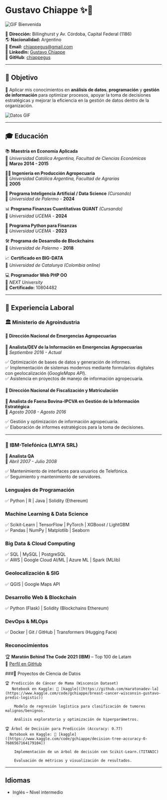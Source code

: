 # Gustavo Chiappe ✨🚀  

![GIF Bienvenida](https://media.giphy.com/media/xT0xeJpnrWC4XWblEk/giphy.gif)  

📍 **Dirección:** Billinghurst y Av. Córdoba, Capital Federal (1186)  
🌎 **Nacionalidad:** Argentino  
📧 **Email:** chiappegus@gmail.com  
🔗 **LinkedIn:** [Gustavo Chiappe](https://www.linkedin.com/in/gustavo-c-9a53059/)  
🐙 **GitHub**: [chiappegus](https://chiappegus.github.io/CV-Gustavo-Chiappe/)  

---

## 🎯 **Objetivo**  

🚀 Aplicar mis conocimientos en **análisis de datos**, **programación** y **gestión de información** para optimizar procesos, apoyar la toma de decisiones estratégicas y mejorar la eficiencia en la gestión de datos dentro de la organización.  

![Datos GIF](https://media.giphy.com/media/3o7TKP9ln2Dr6ze6p2/giphy.gif)  

---

## 🎓 **Educación**  

📚 **Maestría en Economía Aplicada**  
📍 *Universidad Católica Argentina, Facultad de Ciencias Económicas*  
📅 **Marzo 2014 - 2015**  

🧑‍🎓 **Ingeniería en Producción Agropecuaria**  
📍 *Universidad Católica Argentina, Facultad de Agrarias*  
📅 **2005**  

🤖 **Programa Inteligencia Artificial / Data Science** *(Cursando)*  
📍 *Universidad de Palermo* - **2024**  

📊 **Programa Finanzas Cuantitativas QUANT** *(Cursando)*  
📍 *Universidad UCEMA* - **2024**  

🐍 **Programa Python para Finanzas**  
📍 *Universidad UCEMA* - **2023**  

🛠️ **Programa de Desarrollo de Blockchains**  
📍 *Universidad de Palermo* - **2018**  

📈 **Certificado en BIG-DATA**  
📍 *Universidad de Catalunya (Colombia online)*  

💻 **Programador Web PHP OO**  
📍 *NEXT University*  
🔖 **Certificado:** 10804482  

---

## 🏢 **Experiencia Laboral**  

### 🏛️ **Ministerio de Agroindustria**  
#### 📍 Dirección Nacional de Emergencias Agropecuarias  
**🔹 Analista/DEV de la Información en Emergencias Agropecuarias**  
📅 _Septiembre 2016 - Actual_  

✅ Optimización de bases de datos y generación de informes.  
✅ Implementación de sistemas modernos mediante formularios digitales con geolocalización (*GoogleMaps API*).  
✅ Asistencia en proyectos de manejo de información agropecuaria.  

#### 📍 Dirección Nacional de Fiscalización y Matriculación  
**🔹 Analista de Faena Bovina-IPCVA en Gestión de la Información Estratégica**  
📅 _Agosto 2008 - Agosto 2016_  

✅ Gestión y optimización de información agropecuaria.  
✅ Elaboración de informes estratégicos para la toma de decisiones.  

---

### 💾 **IBM-Telefónica (LMYA SRL)**  
**🔹 Analista QA**  
📅 _Abril 2007 - Julio 2008_  

✅ Mantenimiento de interfaces para usuarios de Telefónica.  
✅ Seguimiento y mantenimiento de servidores. 

### **Lenguajes de Programación**  
✅ Python | R | Java | Solidity (Ethereum)  

### **Machine Learning & Data Science**  
✅ Scikit-Learn | TensorFlow | PyTorch | XGBoost / LightGBM  
✅ Pandas | NumPy | Matplotlib | Seaborn  

### **Big Data & Cloud Computing**  
✅ SQL | MySQL | PostgreSQL  
✅ AWS | Google Cloud AI/ML | Azure ML | Spark (MLlib)  

### **Geolocalización & SIG**  
✅ QGIS | Google Maps API  

### **Desarrollo Web & Blockchain**  
✅ Python (Flask) | Solidity (Blockchains Ethereum)  

### **DevOps & MLOps**  
✅ Docker | Git / GitHub | Transformers (Hugging Face)  

### **Reconocimientos**  
🏆 **Maratón Behind The Code 2021 (IBM)** – Top 100 de Latam  
🔗 [Perfil en GitHub](https://github.com/maratonadev-la)  

###🔹 Proyectos de Ciencia de Datos

    🏆 Predicción de Cáncer de Mama (Wisconsin Dataset)
       Notebook en Kaggle: 🔗 [kaggle]([https://github.com/maratonadev-la](https://www.kaggle.com/code/gchiappe/breast-cancer-wisconsin-gustavo-predic-logistic))  

        Modelo de regresión logística para clasificación de tumores malignos/benignos.

        Análisis exploratorio y optimización de hiperparámetros.

    🏆 Árbol de Decisión para Predicción (Accuracy: 0.77)
      Notebook en Kaggle: 🔗 [kaggle]([https://www.kaggle.com/code/gchiappe/decision-tree-accuracy-0-7686567164179104])  

        Implementación de un árbol de decisión con Scikit-Learn.(TITANIC)

        Evaluación de métricas y visualización de resultados.

---

## Idiomas  
- Inglés – Nivel intermedio  

